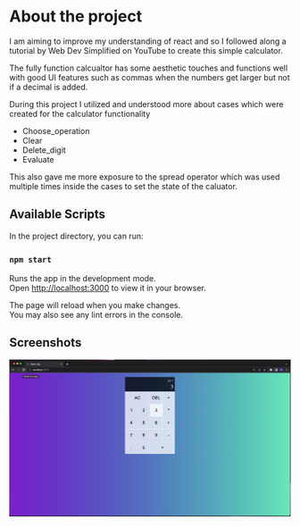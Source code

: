 # About the project

I am aiming to improve my understanding of react and so I followed along a tutorial by Web Dev Simplified on YouTube to create this simple calculator.

The fully function calcualtor has some aesthetic touches and functions well with good UI features such as commas when the numbers get larger but not if a decimal is added.

During this project I utilized and understood more about cases which were created for the calculator functionality

- Choose_operation
- Clear
- Delete_digit
- Evaluate

This also gave me more exposure to the spread operator which was used multiple times inside the cases to set the state of the caluator.

## Available Scripts

In the project directory, you can run:

### `npm start`

Runs the app in the development mode.\
Open [http://localhost:3000](http://localhost:3000) to view it in your browser.

The page will reload when you make changes.\
You may also see any lint errors in the console.

## Screenshots

!["Screenshot of calculator"](https://github.com/zainab66/calculator-react/blob/main/docs/Screenshot%20of%20Calculator.png)
